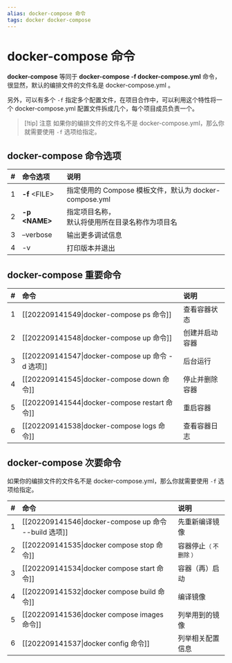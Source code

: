 ```yaml
---
alias: docker-compose 命令
tags: docker docker-compose 
---
```


# docker-compose 命令

**docker-compose** 等同于 **docker-compose -f docker-compose.yml** 命令，很显然，默认的编排文件的文件名是 docker-compose.yml 。

另外，可以有多个 `-f` 指定多个配置文件，在项目合作中，可以利用这个特性将一个 docker-compose.yml 配置文件拆成几个，每个项目成员负责一个。

> [!tip] 注意
> 如果你的编排文件的文件名不是 docker-compose.yml，那么你就需要使用 `-f` 选项给指定。

## docker-compose 命令选项


|#| 命令选项 | 说明 |
|:-:| :- | :- |
|1| **-f** \<FILE> | 指定使用的 Compose 模板文件，默认为 docker-compose.yml |
|2| **-p \<NAME>** | 指定项目名称，<br>默认将使用所在目录名称作为项目名 |
|3| –verbose | 输出更多调试信息 |
|4| -v | 打印版本并退出 |

## docker-compose 重要命令

| # | 命令 | 说明 |
|:-:| :- | :- |
| 1 | [[202209141549\|docker-compose ps 命令]] | 查看容器状态 |
| 2 | [[202209141548\|docker-compose up 命令]] | 创建并启动容器 |
| 3 | [[202209141547\|docker-compose up 命令 -d 选项]] | 后台运行 |
| 4 | [[202209141545\|docker-compose down 命令]] | 停止并删除容器 |
| 5 | [[202209141544\|docker-compose restart 命令]] | 重启容器 |
| 6 | [[202209141538\|docker-compose logs 命令]] | 查看容器日志 |

## docker-compose 次要命令

如果你的编排文件的文件名不是 docker-compose.yml，那么你就需要使用 `-f` 选项给指定。

| # | 命令 | 说明 |
|:-:| :- | :- |
| 1 | [[202209141546\|docker-compose up 命令 --build 选项]] | 先重新编译镜像 |
| 2 | [[202209141535\|docker compose stop 命令]] | 容器停止<small>（ 不删除 ）</small> |
| 3 | [[202209141534\|docker compose start 命令]] | 容器（再）启动 |
| 4 | [[202209141532\|docker compose build 命令]] | 编译镜像 |
| 5 | [[202209141536\|docker compose images 命令]] | 列举用到的镜像 |
| 6 | [[202209141537\|docker config 命令]] | 列举相关配置信息 |


